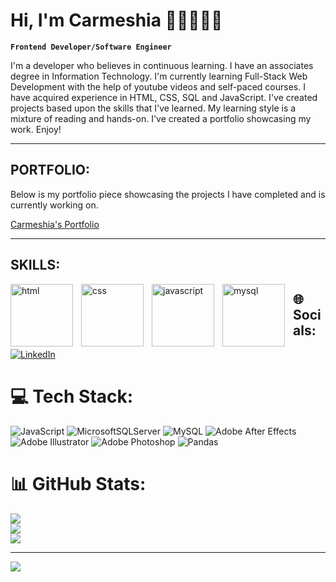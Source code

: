 # Hi, I'm Carmeshia 👩🏽‍💻👋🏾

**`Frontend Developer/Software Engineer`**

I'm a developer who believes in continuous learning. I have an associates degree in Information Technology. I'm currently learning Full-Stack Web Development with the help of youtube videos and self-paced courses. I have acquired experience in HTML, CSS, SQL and JavaScript. I've created projects based upon the skills that I've learned. My learning style is a mixture of reading and hands-on. I've created a portfolio showcasing my work. Enjoy!

<hr>


## PORTFOLIO:
  Below is my portfolio piece showcasing the projects I have completed and is currently working on.
  
  [Carmeshia's Portfolio](https://meshia13.github.io/Web-Portfolio/)

  <hr>


## SKILLS:


  <img align="left" alt="html" width="100px" style="padding-right:10px;" src="https://cdn.jsdelivr.net/gh/devicons/devicon/icons/html5/html5-plain-wordmark.svg" />
  <img align="left" alt="css" width="100px" style="padding-right:10px;" src="https://cdn.jsdelivr.net/gh/devicons/devicon/icons/css3/css3-plain-wordmark.svg" />
  <img align="left" alt="javascript" width="100px" style="padding-right:10px;" src="https://cdn.jsdelivr.net/gh/devicons/devicon/icons/javascript/javascript-plain.svg" />
  <img align="left" alt="mysql" width="100px" style="padding-right:10px;" src="https://cdn.jsdelivr.net/gh/devicons/devicon/icons/mysql/mysql-original-wordmark.svg" />







## 🌐 Socials:
[![LinkedIn](https://img.shields.io/badge/LinkedIn-%230077B5.svg?logo=linkedin&logoColor=white)](https://linkedin.com/in/https://www.linkedin.com/in/carmeshia-lazzana-bab06216b/) 

# 💻 Tech Stack:
![JavaScript](https://img.shields.io/badge/javascript-%23323330.svg?style=for-the-badge&logo=javascript&logoColor=%23F7DF1E)
![MicrosoftSQLServer](https://img.shields.io/badge/Microsoft%20SQL%20Server-CC2927?style=for-the-badge&logo=microsoft%20sql%20server&logoColor=white) 
![MySQL](https://img.shields.io/badge/mysql-%2300000f.svg?style=for-the-badge&logo=mysql&logoColor=white) 
![Adobe After Effects](https://img.shields.io/badge/Adobe%20After%20Effects-9999FF.svg?style=for-the-badge&logo=Adobe%20After%20Effects&logoColor=white) 
![Adobe Illustrator](https://img.shields.io/badge/adobe%20illustrator-%23FF9A00.svg?style=for-the-badge&logo=adobe%20illustrator&logoColor=white) 
![Adobe Photoshop](https://img.shields.io/badge/adobe%20photoshop-%2331A8FF.svg?style=for-the-badge&logo=adobe%20photoshop&logoColor=white) ![Pandas](https://img.shields.io/badge/pandas-%23150458.svg?style=for-the-badge&logo=pandas&logoColor=white)
# 📊 GitHub Stats:
![](https://github-readme-stats.vercel.app/api?username=Meshia13&theme=dark&hide_border=false&include_all_commits=false&count_private=false)<br/>
![](https://github-readme-streak-stats.herokuapp.com/?user=Meshia13&theme=dark&hide_border=false)<br/>
![](https://github-readme-stats.vercel.app/api/top-langs/?username=Meshia13&theme=dark&hide_border=false&include_all_commits=false&count_private=false&layout=compact)

---
[![](https://visitcount.itsvg.in/api?id=Meshia13&icon=2&color=11)](https://visitcount.itsvg.in)

<!-- Proudly created with GPRM ( https://gprm.itsvg.in ) -->




